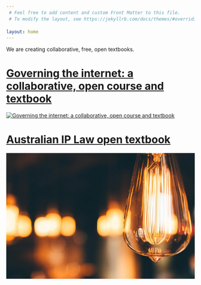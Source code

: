 ```yaml
---
 # Feel free to add content and custom Front Matter to this file.
 # To modify the layout, see https://jekyllrb.com/docs/themes/#overriding-theme-defaults

layout: home
---
```


We are creating collaborative, free, open textbooks.

# [Governing the internet: a collaborative, open course and textbook](cyberlaw/index)

[![Governing the internet: a collaborative, open course and textbook](4381851322_998492c432_o.jpg)](cyberlaw/index)


# [Australian IP Law open textbook](ausip/index)

[![Australian IP Law open textbook](pixnio-207174-5198x3465.jpeg)](ausip/index)
